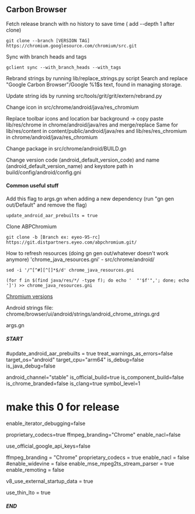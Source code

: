## Carbon Browser

Fetch release branch with no history to save time ( add --depth 1 after clone)

    git clone --branch [VERSION TAG] https://chromium.googlesource.com/chromium/src.git

Sync with branch heads and tags

    gclient sync --with_branch_heads --with_tags

Rebrand strings by running lib/replace_strings.py script
Search and replace "Google Carbon Browser"/Google <ph name="APP_NAME">%1$s<ex> text, found in managing storage.

Update string ids by running src/tools/grit/grit/extern/rebrand.py

Change icon in src/chrome/android/java/res_chromium

Replace toolbar icons and location bar background -> copy paste lib/res/chrome in chrome/android/java/res and merge/replace
Same for lib/res/content in content/public/android/java/res
and lib/res/res_chromium in chrome/android/java/res_chromium

Change package in src/chrome/android/BUILD.gn

Change version code (android_default_version_code) and name (android_default_version_name) and keystore path in build/config/android/config.gni

#### Common useful stuff

Add this flag to args.gn when adding a new dependency (run "gn gen out/Default" and remove the flag)

    update_android_aar_prebuilts = true

Clone ABPChromium

    git clone -b [Branch ex: eyeo-95-rc] https://git.distpartners.eyeo.com/abpchromium.git/

How to refresh resources (doing gn gen out/whatever doesn't work anymore) 'chrome_java_resources.gni'   -   src/chrome/android/

    sed -i '/^[^#][^[]*$/d' chrome_java_resources.gni

    (for f in $(find java/res/*/ -type f); do echo '  "'$f'",'; done; echo ']') >> chrome_java_resources.gni


[Chromium versions](https://www.chromium.org/developers/calendar)


Android strings file: chrome/browser/ui/android/strings/android_chrome_strings.grd



args.gn
##### START
#update_android_aar_prebuilts = true
treat_warnings_as_errors=false
target_os="android"
target_cpu="arm64"
is_debug=false
is_java_debug=false

android_channel="stable"
is_official_build=true
is_component_build=false
is_chrome_branded=false
is_clang=true
symbol_level=1
# make this 0 for release

enable_iterator_debugging=false

proprietary_codecs=true
ffmpeg_branding="Chrome"
enable_nacl=false

use_official_google_api_keys=false

ffmpeg_branding = "Chrome"
proprietary_codecs = true
enable_nacl = false
#enable_widevine = false
enable_mse_mpeg2ts_stream_parser = true
enable_remoting = false

v8_use_external_startup_data = true

use_thin_lto = true
##### END

